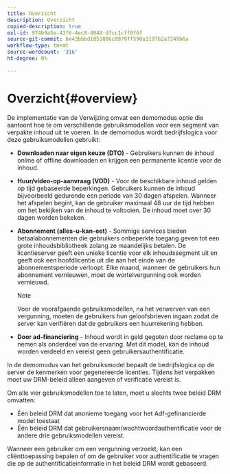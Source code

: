 ```yaml
---
title: Overzicht
description: Overzicht
copied-description: true
exl-id: 974b9a5e-43f6-4ec8-8048-dfcc1cff0f6f
source-git-commit: be43bbbd1051886c8979ff590a3197b2a7249b6a
workflow-type: tm+mt
source-wordcount: '316'
ht-degree: 0%

---
```


# Overzicht{#overview}

De implementatie van de Verwijzing omvat een demomodus optie die aantoont hoe te om verschillende gebruiksmodellen voor een segment van verpakte inhoud uit te voeren. In de demomodus wordt bedrijfslogica voor deze gebruiksmodellen gebruikt:

* **Downloaden naar eigen keuze (DTO)** - Gebruikers kunnen de inhoud online of offline downloaden en krijgen een permanente licentie voor de inhoud.
* **Huur/video-op-aanvraag (VOD)** - Voor de beschikbare inhoud gelden op tijd gebaseerde beperkingen. Gebruikers kunnen de inhoud bijvoorbeeld gedurende een periode van 30 dagen afspelen. Wanneer het afspelen begint, kan de gebruiker maximaal 48 uur de tijd hebben om het bekijken van de inhoud te voltooien. De inhoud moet over 30 dagen worden bekeken.
* **Abonnement (alles-u-kan-eet)** - Sommige services bieden betaalabonnementen die gebruikers onbeperkte toegang geven tot een grote inhoudsbibliotheek zolang ze maandelijks betalen. De licentieserver geeft een unieke licentie voor elk inhoudssegment uit en geeft ook een hoofdlicentie uit die aan het einde van de abonnementsperiode verloopt. Elke maand, wanneer de gebruikers hun abonnement vernieuwen, moet de wortelvergunning ook worden vernieuwd.

   >[!NOTE]
   >
   >Voor de voorafgaande gebruiksmodellen, na het verwerven van een vergunning, moeten de gebruikers hun geloofsbrieven ingaan zodat de server kan verifiëren dat de gebruikers een huurrekening hebben.

* **Door ad-financiering** - Inhoud wordt in geld gegoten door reclame op te nemen als onderdeel van de ervaring. Met dit model, kan de inhoud worden verdeeld en vereist geen gebruikersauthentificatie.

In de demomodus van het gebruiksmodel bepaalt de bedrijfslogica op de server de kenmerken voor gegenereerde licenties. Tijdens het verpakken moet uw DRM-beleid alleen aangeven of verificatie vereist is.

Om alle vier gebruiksmodellen toe te laten, moet u slechts twee beleid DRM omvatten:

* Één beleid DRM dat anonieme toegang voor het Adf-gefinancierde model toestaat
* Één beleid DRM dat gebruikersnaam/wachtwoordauthentificatie voor de andere drie gebruiksmodellen vereist.

Wanneer een gebruiker om een vergunning verzoekt, kan een cliënttoepassing bepalen of om de gebruiker voor authentificatie te vragen die op de authentificatieinformatie in het beleid DRM wordt gebaseerd.
